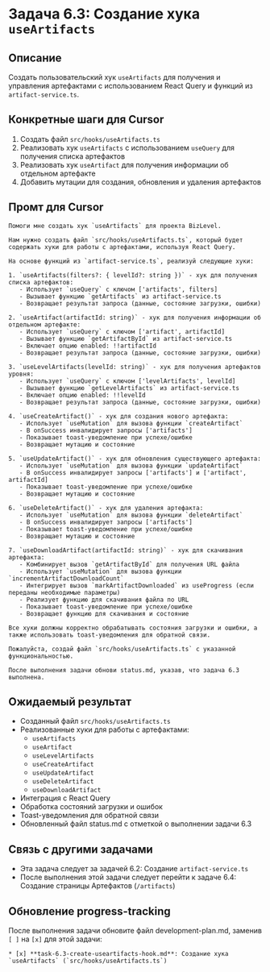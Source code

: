 # Задача 6.3: Создание хука `useArtifacts`

## Описание
Создать пользовательский хук `useArtifacts` для получения и управления артефактами с использованием React Query и функций из `artifact-service.ts`.


## Конкретные шаги для Cursor
1. Создать файл `src/hooks/useArtifacts.ts`
2. Реализовать хук `useArtifacts` с использованием `useQuery` для получения списка артефактов
3. Реализовать хук `useArtifact` для получения информации об отдельном артефакте
4. Добавить мутации для создания, обновления и удаления артефактов

## Промт для Cursor
```
Помоги мне создать хук `useArtifacts` для проекта BizLevel.

Нам нужно создать файл `src/hooks/useArtifacts.ts`, который будет содержать хуки для работы с артефактами, используя React Query.

На основе функций из `artifact-service.ts`, реализуй следующие хуки:

1. `useArtifacts(filters?: { levelId?: string })` - хук для получения списка артефактов:
   - Использует `useQuery` с ключом ['artifacts', filters]
   - Вызывает функцию `getArtifacts` из artifact-service.ts
   - Возвращает результат запроса (данные, состояние загрузки, ошибки)

2. `useArtifact(artifactId: string)` - хук для получения информации об отдельном артефакте:
   - Использует `useQuery` с ключом ['artifact', artifactId]
   - Вызывает функцию `getArtifactById` из artifact-service.ts
   - Включает опцию enabled: !!artifactId
   - Возвращает результат запроса (данные, состояние загрузки, ошибки)

3. `useLevelArtifacts(levelId: string)` - хук для получения артефактов уровня:
   - Использует `useQuery` с ключом ['levelArtifacts', levelId]
   - Вызывает функцию `getLevelArtifacts` из artifact-service.ts
   - Включает опцию enabled: !!levelId
   - Возвращает результат запроса (данные, состояние загрузки, ошибки)

4. `useCreateArtifact()` - хук для создания нового артефакта:
   - Использует `useMutation` для вызова функции `createArtifact`
   - В onSuccess инвалидирует запросы ['artifacts']
   - Показывает toast-уведомление при успехе/ошибке
   - Возвращает мутацию и состояние

5. `useUpdateArtifact()` - хук для обновления существующего артефакта:
   - Использует `useMutation` для вызова функции `updateArtifact`
   - В onSuccess инвалидирует запросы ['artifacts'] и ['artifact', artifactId]
   - Показывает toast-уведомление при успехе/ошибке
   - Возвращает мутацию и состояние

6. `useDeleteArtifact()` - хук для удаления артефакта:
   - Использует `useMutation` для вызова функции `deleteArtifact`
   - В onSuccess инвалидирует запросы ['artifacts']
   - Показывает toast-уведомление при успехе/ошибке
   - Возвращает мутацию и состояние

7. `useDownloadArtifact(artifactId: string)` - хук для скачивания артефакта:
   - Комбинирует вызов `getArtifactById` для получения URL файла
   - Использует `useMutation` для вызова функции `incrementArtifactDownloadCount`
   - Интегрирует вызов `markArtifactDownloaded` из useProgress (если переданы необходимые параметры)
   - Реализует функцию для скачивания файла по URL
   - Показывает toast-уведомление при успехе/ошибке
   - Возвращает функцию для скачивания и состояние

Все хуки должны корректно обрабатывать состояния загрузки и ошибки, а также использовать toast-уведомления для обратной связи.

Пожалуйста, создай файл `src/hooks/useArtifacts.ts` с указанной функциональностью.

После выполнения задачи обнови status.md, указав, что задача 6.3 выполнена.
```

## Ожидаемый результат
- Созданный файл `src/hooks/useArtifacts.ts`
- Реализованные хуки для работы с артефактами:
  - `useArtifacts`
  - `useArtifact`
  - `useLevelArtifacts`
  - `useCreateArtifact`
  - `useUpdateArtifact`
  - `useDeleteArtifact`
  - `useDownloadArtifact`
- Интеграция с React Query
- Обработка состояний загрузки и ошибок
- Toast-уведомления для обратной связи
- Обновленный файл status.md с отметкой о выполнении задачи 6.3

## Связь с другими задачами
- Эта задача следует за задачей 6.2: Создание `artifact-service.ts`
- После выполнения этой задачи следует перейти к задаче 6.4: Создание страницы Артефактов (`/artifacts`)

## Обновление progress-tracking
После выполнения задачи обновите файл development-plan.md, заменив `[ ]` на `[x]` для этой задачи:
```
* [x] **task-6.3-create-useartifacts-hook.md**: Создание хука `useArtifacts` (`src/hooks/useArtifacts.ts`)
```
